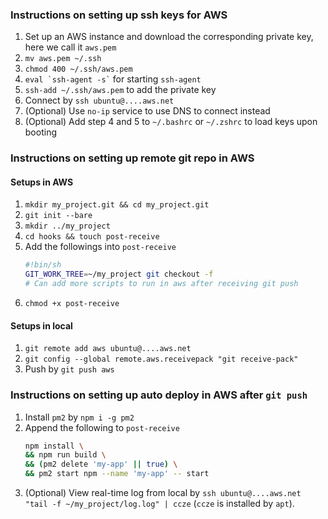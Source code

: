 ### Instructions on setting up ssh keys for AWS

1. Set up an AWS instance and download the corresponding private key, here we call it `aws.pem`
2. `mv aws.pem ~/.ssh`
3. `chmod 400 ~/.ssh/aws.pem`
4. `` eval `ssh-agent -s` `` for starting `ssh-agent`
5. `ssh-add ~/.ssh/aws.pem` to add the private key
6. Connect by `ssh ubuntu@....aws.net`
7. (Optional) Use `no-ip` service to use DNS to connect instead
8. (Optional) Add step 4 and 5 to `~/.bashrc` or `~/.zshrc` to load keys upon booting

### Instructions on setting up remote git repo in AWS

#### Setups in AWS

1. `mkdir my_project.git && cd my_project.git`
2. `git init --bare`
3. `mkdir ../my_project`
4. `cd hooks && touch post-receive`
5. Add the followings into `post-receive`
   ```sh
   #!bin/sh
   GIT_WORK_TREE=~/my_project git checkout -f
   # Can add more scripts to run in aws after receiving git push
   ```
6. `chmod +x post-receive`

#### Setups in local

1. `git remote add aws ubuntu@....aws.net`
2. `git config --global remote.aws.receivepack "git receive-pack"`
3. Push by `git push aws`

### Instructions on setting up auto deploy in AWS after `git push`

1. Install `pm2` by `npm i -g pm2`
2. Append the following to `post-receive`
   ```sh
   npm install \
   && npm run build \
   && (pm2 delete 'my-app' || true) \
   && pm2 start npm --name 'my-app' -- start
   ```
3. (Optional) View real-time log from local by `ssh ubuntu@....aws.net "tail -f ~/my_project/log.log" | ccze` (`ccze` is installed by `apt`).
